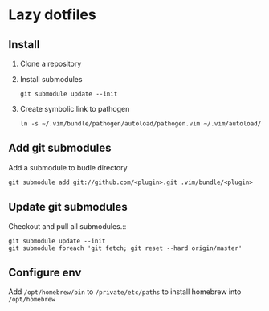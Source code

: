 # Lazy dotfiles

## Install

1. Clone a repository
1. Install submodules

    ```console
    git submodule update --init
    ```

1. Create symbolic link to pathogen

    ```console
    ln -s ~/.vim/bundle/pathogen/autoload/pathogen.vim ~/.vim/autoload/
    ```

## Add git submodules

Add a submodule to budle directory

```console
git submodule add git://github.com/<plugin>.git .vim/bundle/<plugin>
```

## Update git submodules

Checkout and pull all submodules.::

```console
git submodule update --init
git submodule foreach 'git fetch; git reset --hard origin/master'
```

## Configure env

Add `/opt/homebrew/bin` to `/private/etc/paths` to install homebrew into `/opt/homebrew`
